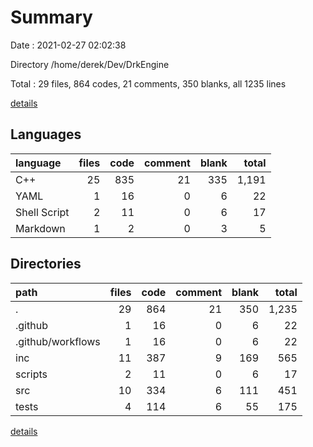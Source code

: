 # Summary

Date : 2021-02-27 02:02:38

Directory /home/derek/Dev/DrkEngine

Total : 29 files,  864 codes, 21 comments, 350 blanks, all 1235 lines

[details](details.md)

## Languages
| language | files | code | comment | blank | total |
| :--- | ---: | ---: | ---: | ---: | ---: |
| C++ | 25 | 835 | 21 | 335 | 1,191 |
| YAML | 1 | 16 | 0 | 6 | 22 |
| Shell Script | 2 | 11 | 0 | 6 | 17 |
| Markdown | 1 | 2 | 0 | 3 | 5 |

## Directories
| path | files | code | comment | blank | total |
| :--- | ---: | ---: | ---: | ---: | ---: |
| . | 29 | 864 | 21 | 350 | 1,235 |
| .github | 1 | 16 | 0 | 6 | 22 |
| .github/workflows | 1 | 16 | 0 | 6 | 22 |
| inc | 11 | 387 | 9 | 169 | 565 |
| scripts | 2 | 11 | 0 | 6 | 17 |
| src | 10 | 334 | 6 | 111 | 451 |
| tests | 4 | 114 | 6 | 55 | 175 |

[details](details.md)